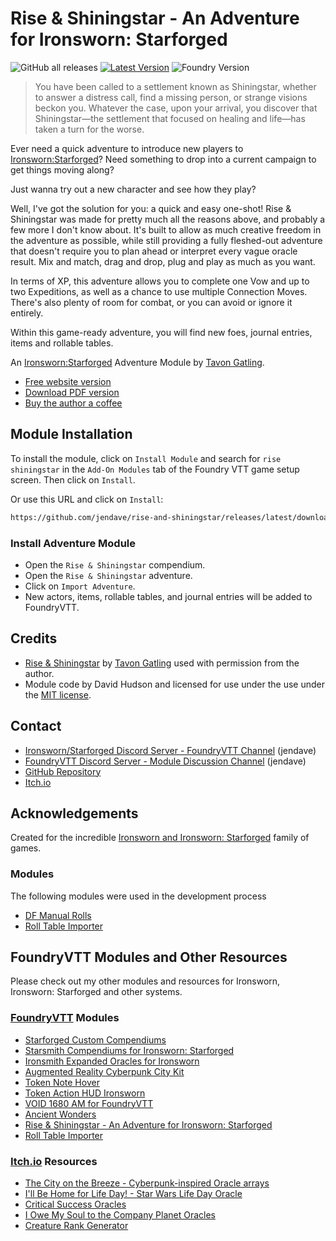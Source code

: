 # Rise & Shiningstar - An Adventure for Ironsworn: Starforged

![GitHub all releases](https://img.shields.io/github/downloads/jendave/rise-and-shiningstar/total)
[![Latest Version](https://img.shields.io/github/v/release/jendave/rise-and-shiningstar?display_name=tag&sort=semver&label=Latest%20Version)](https://github.com/jendave/rise-and-shiningstar/releases/latest)
![Foundry Version](https://img.shields.io/endpoint?url=https://foundryshields.com/version?url=https%3A%2F%2Fraw.githubusercontent.com%2Fjendave%2Frise-and-shiningstar%2Fmain%2Fmodule.json)

> You have been called to a settlement known as Shiningstar, whether to answer a distress call, find a missing person, or strange visions beckon you. Whatever the case, upon your arrival, you discover that Shiningstar—the settlement that focused on healing and life—has taken a turn for the worse.

Ever need a quick adventure to introduce new players to [Ironsworn:Starforged](https://tomkinpress.com/)? Need something to drop into a current campaign to get things moving along?

Just wanna try out a new character and see how they play?

Well, I've got the solution for you: a quick and easy one-shot! Rise & Shiningstar was made for pretty much all the reasons above, and probably a few more I don't know about. It's built to allow as much creative freedom in the adventure as possible, while still providing a fully fleshed-out adventure that doesn't require you to plan ahead or interpret every vague oracle result. Mix and match, drag and drop, plug and play as much as you want.

In terms of XP, this adventure allows you to complete one Vow and up to two Expeditions, as well as a chance to use multiple Connection Moves. There's also plenty of room for combat, or you can avoid or ignore it entirely.

Within this game-ready adventure, you will find new foes, journal entries, items and rollable tables.

An [Ironsworn:Starforged](https://tomkinpress.com/) Adventure Module by [Tavon Gatling](https://www.gatling.xyz/author/tavon/).

* [Free website version](https://www.gatling.xyz/rise-and-shiningstar/)
* [Download PDF version](https://ko-fi.com/s/4917995151)
* [Buy the author a coffee](https://ko-fi.com/gatlingxyz)

## Module Installation

To install the module, click on `Install Module` and search for `rise shiningstar` in the `Add-On Modules` tab of the Foundry VTT game setup screen. Then click on `Install`.

Or use this URL and click on `Install`:

```bash
https://github.com/jendave/rise-and-shiningstar/releases/latest/download/module.json
```

### Install Adventure Module

* Open the `Rise & Shiningstar` compendium.
* Open the `Rise & Shiningstar` adventure.
* Click on `Import Adventure`.
* New actors, items, rollable tables, and journal entries will be added to FoundryVTT.

## Credits

* [Rise & Shiningstar](https://www.gatling.xyz/rise-and-shiningstar/) by [Tavon Gatling](https://www.gatling.xyz/author/tavon/) used with permission from the author.
* Module code by David Hudson and licensed for use under the use under the [MIT license](https://opensource.org/license/mit/).

## Contact

* [Ironsworn/Starforged Discord Server - FoundryVTT Channel](https://discord.com/channels/437120373436186625/867434336201605160) (jendave)
* [FoundryVTT Discord Server - Module Discussion Channel](https://discord.com/channels/170995199584108546/513918036919713802) (jendave)
* [GitHub Repository](https://github.com/jendave/rise-and-shiningstar)
* [Itch.io](https://jendave.itch.io/)

## Acknowledgements

Created for the incredible [Ironsworn and Ironsworn: Starforged](https://tomkinpress.com/) family of games.

### Modules

The following modules were used in the development process

* [DF Manual Rolls](https://foundryvtt.com/packages/df-manual-rolls)
* [Roll Table Importer](https://foundryvtt.com/packages/roll-table-importer)

## FoundryVTT Modules and Other Resources

Please check out my other modules and resources for Ironsworn, Ironsworn: Starforged and other systems.

### [FoundryVTT](https://foundryvtt.com/community/david-hudson/packages) Modules

* [Starforged Custom Compendiums](https://foundryvtt.com/packages/starforged-custom-oracles)
* [Starsmith Compendiums for Ironsworn: Starforged](https://foundryvtt.com/packages/starsmith-expanded-oracles)
* [Ironsmith Expanded Oracles for Ironsworn](https://foundryvtt.com/packages/ironsmith-expanded-oracles)
* [Augmented Reality Cyberpunk City Kit](https://foundryvtt.com/packages/augmented-reality-foundry)
* [Token Note Hover](https://github.com/jendave/token-note-hover)
* [Token Action HUD Ironsworn](https://foundryvtt.com/packages/token-action-hud-ironsworn)
* [VOID 1680 AM for FoundryVTT](https://foundryvtt.com/packages/void-1680-am)
* [Ancient Wonders](https://foundryvtt.com/packages/ancient-wonders)
* [Rise & Shiningstar - An Adventure for Ironsworn: Starforged](https://foundryvtt.com/packages/rise-and-shining-star)
* [Roll Table Importer](https://foundryvtt.com/packages/roll-table-importer)

### [Itch.io](https://jendave.itch.io/) Resources

* [The City on the Breeze - Cyberpunk-inspired Oracle arrays](https://jendave.itch.io/the-city-on-the-breeze)
* [I'll Be Home for Life Day! - Star Wars Life Day Oracle](https://jendave.itch.io/ill-be-home-for-life-day)
* [Critical Success Oracles](https://jendave.itch.io/critical-success-oracles)
* [I Owe My Soul to the Company Planet Oracles](https://jendave.itch.io/i-owe-my-soul-to-the-company-planet)
* [Creature Rank Generator](https://jendave.itch.io/creature-rank-generator)
